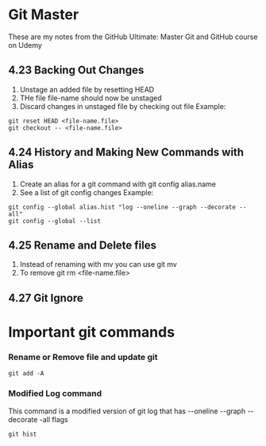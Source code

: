 # Git Master
These are my notes from the GitHub Ultimate: Master Git and GitHub course on Udemy

## 4.23 Backing Out Changes
1. Unstage an added file by resetting HEAD
1. THe file file-name should now be unstaged
1. Discard changes in unstaged file by checking out file
Example:
```
git reset HEAD <file-name.file>
git checkout -- <file-name.file>
```

## 4.24 History and Making New Commands with Alias
1. Create an alias for a git command with git config alias.name
1. See a list of git config changes
Example:
```
git config --global alias.hist "log --oneline --graph --decorate --all"
git config --global --list
```

## 4.25 Rename and Delete files
1. Instead of renaming with mv you can use git mv
1. To remove git rm <file-name.file>

## 4.27 Git Ignore


# Important git commands
### Rename or Remove file and update git
```
git add -A
```
### Modified Log command
This command is a modified version of git log that has --oneline --graph --decorate -all flags
```
git hist
```
